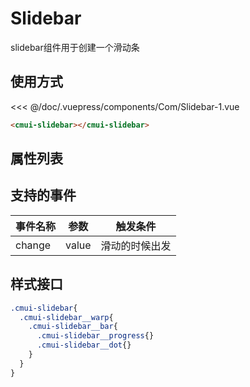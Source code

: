 # Slidebar
slidebar组件用于创建一个滑动条
## 使用方式

<Exp>
<div slot="exp">
<Com-Slidebar-1></Com-Slidebar-1>
</div>
<div slot="code">

<<< @/doc/.vuepress/components/Com/Slidebar-1.vue
</div>
</Exp>

```html
<cmui-slidebar></cmui-slidebar>
```
## 属性列表
<Propsintro path="slidebar/main.vue"></Propsintro>

## 支持的事件
|事件名称|参数|触发条件
|---|---|---|
|change|value|滑动的时候出发
## 样式接口
```scss
.cmui-slidebar{
  .cmui-slidebar__warp{
    .cmui-slidebar__bar{
      .cmui-slidebar__progress{}
      .cmui-slidebar__dot{}
    }
  }
}
```
